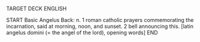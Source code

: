 TARGET DECK
ENGLISH

START
Basic
Angelus
Back: n. 1 roman catholic prayers commemorating the incarnation, said at morning, noon, and sunset. 2 bell announcing this. [latin angelus domini (= the angel of the lord), opening words]
END
